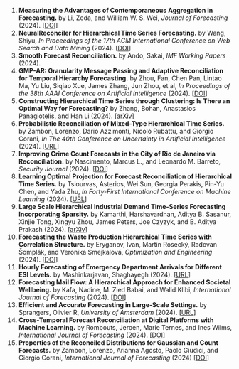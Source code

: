 1. **Measuring the Advantages of Contemporaneous Aggregation in Forecasting.** by  Li, Zeda, and William W. S. Wei, _Journal of Forecasting_ (2024). [[DOI](https://doi.org/10.1002/for.3083)]
1. **NeuralReconciler for Hierarchical Time Series Forecasting.** by Wang, Shiyu, _In Proceedings of the 17th ACM International Conference on Web Search and Data Mining_ (2024). [[DOI](https://doi.org/10.1145/3616855.3635806)]
1. **Smooth Forecast Reconciliation.** by Ando, Sakai, _IMF Working Papers_ (2024).
1. **GMP-AR: Granularity Message Passing and Adaptive Reconciliation for Temporal Hierarchy Forecasting.** by Zhou, Fan, Chen Pan, Lintao Ma, Yu Liu, Siqiao Xue, James Zhang, Jun Zhou, et al, _In Proceedings of the 38th AAAI Conference on Artificial Intelligence_ (2024). [[DOI](https://doi.org/10.1609/aaai.v38i8.28795)]
1. **Constructing Hierarchical Time Series through Clustering: Is There an Optimal Way for Forecasting?** by Zhang, Bohan, Anastasios Panagiotelis, and Han Li (2024). [[arXiv](http://arxiv.org/abs/2404.06064)]
1. **Probabilistic Reconciliation of Mixed-Type Hierarchical Time Series.** by Zambon, Lorenzo, Dario Azzimonti, Nicolò Rubattu, and Giorgio Corani, _In The 40th Conference on Uncertainty in Artificial Intelligence_ (2024). [[URL](https://openreview.net/pdf?id=KmbmBlrQkr)]
1. **Improving Crime Count Forecasts in the City of Rio de Janeiro via Reconciliation.** by Nascimento, Marcus L., and Leonardo M. Barreto, _Security Journal_ (2024).  [[DOI](https://doi.org/10.1057/s41284-024-00433-5)]
1. **Learning Optimal Projection for Forecast Reconciliation of Hierarchical Time Series.** by Tsiourvas, Asterios, Wei Sun, Georgia Perakis, Pin-Yu Chen, and Yada Zhu, _In Forty-First International Conference on Machine Learning_ (2024). [[URL](https://openreview.net/forum?id=55HfvJ6lDB.)]
1. **Large Scale Hierarchical Industrial Demand Time-Series Forecasting Incorporating Sparsity.** by Kamarthi, Harshavardhan, Aditya B. Sasanur, Xinjie Tong, Xingyu Zhou, James Peters, Joe Czyzyk, and B. Aditya Prakash (2024). [[arXiv](http://arxiv.org/abs/2407.02657)]
1. **Forecasting the Waste Production Hierarchical Time Series with Correlation Structure.** by Eryganov, Ivan, Martin Rosecký, Radovan Šomplák, and Veronika Smejkalová, _Optimization and Engineering_ (2024). [[DOI](https://doi.org/10.1007/s11081-024-09898-0)]
1. **Hourly Forecasting of Emergency Department Arrivals for Different ESI Levels.** by Mashinkarjavan, Shaghayegh (2024). [[URL](https://www.proquest.com/openview/3cdc6944a5c28b8284fe56cc15cd1bda/1?pq-origsite=gscholar&cbl=18750&diss=y)]
1. **Forecasting Mail Flow: A Hierarchical Approach for Enhanced Societal Wellbeing.** by Kafa, Nadine, M. Zied Babai, and Walid Klibi, _International Journal of Forecasting_ (2024). [[DOI](https://doi.org/10.1016/j.ijforecast.2024.07.001)]
1. **Efficient and Accurate Forecasting in Large-Scale Settings.** by Sprangers, Olivier R, _University of Amsterdam_ (2024). [[URL](https://hdl.handle.net/11245.1/f8b70a7f-3749-4b84-a23c-9135a758c2f1)]
1. **Cross-Temporal Forecast Reconciliation at Digital Platforms with Machine Learning.** by Rombouts, Jeroen, Marie Ternes, and Ines Wilms, _International Journal of Forecasting_ (2024). [[DOI](https://doi.org/10.1016/j.ijforecast.2024.05.008.)]
1. **Properties of the Reconciled Distributions for Gaussian and Count Forecasts.** by Zambon, Lorenzo, Arianna Agosto, Paolo Giudici, and Giorgio Corani, _International Journal of Forecasting_ (2024) [[DOI](https://doi.org/10.1016/j.ijforecast.2023.12.004)]

